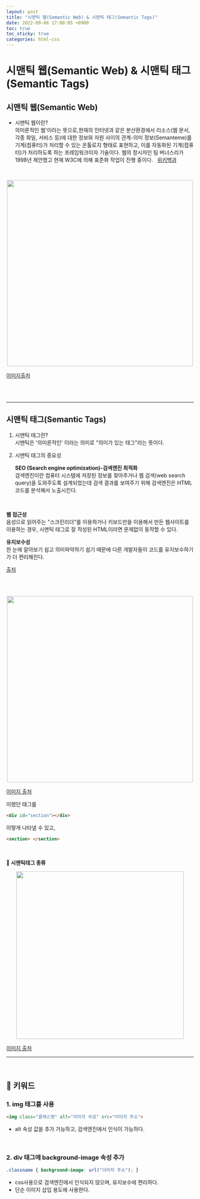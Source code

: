 ```yaml
---
layout: post
title: "시맨틱 웹(Semantic Web) & 시맨틱 태그(Semantic Tags)"
date: 2022-09-06 17:00:05 +0900
toc: true
toc_sticky: true
categories: html-css
---
```


# 시맨틱 웹(Semantic Web) & 시맨틱 태그(Semantic Tags)


## 시맨틱 웹(Semantic Web)
- 시맨틱 웹이란?<br>
    의미론적인 웹'이라는 뜻으로,현재의 인터넷과 같은 분산환경에서 리소스(웹 문서, 각종 화일, 서비스 등)에 대한 정보와 자원 사이의 관계-의미 정보(Semanteme)를 기계(컴퓨터)가 처리할 수 있는 온톨로지 형태로 표현하고, 이를 자동화된 기계(컴퓨터)가 처리하도록 하는 프레임워크이자 기술이다. 웹의 창시자인 팀 버너스리가 1998년 제안했고 현재 W3C에 의해 표준화 작업이 진행 중이다. &nbsp; [위키백과](https://ko.wikipedia.org/wiki/시맨틱_웹)

<br>

<p align="center">
<img width="500px" src="https://blog.jupiterflow.com/images/post_include/semantic_web/study/image-20210322093639671.png"> 
</p>

[이미지출처](https://blog.jupiterflow.com/2021/03/22/semantic_web/study/03/)


<br>
<br>
<hr>

## 시맨틱 태그(Semantic Tags)
1. 시맨틱 태그란?<br>
    시멘틱은 '의미론적인' 이라는 의미로 "의미가 있는 태그"라는 뜻이다.

2. 시맨틱 태그의 중요성<br>

   **SEO (Search engine optimization)-검색엔진 최적화**   
검색엔진이란 컴퓨터 시스템에 저장된 정보를 찾아주거나 웹 검색(web search query)을 도와주도록 설계되었는데 검색 결과를 보여주기 위해 검색엔진은 HTML 코드를 분석해서 노출시킨다.
<br>

   **웹 접근성**   
음성으로 읽어주는 "스크린리더"를 이용하거나 키보드만을 이용해서 만든 웹사이트를 이용하는 경우, 시맨틱 태그로 잘 작성된 HTML이라면 문제없이 동작할 수 있다.
<br>

   **유지보수성**   
한 눈에 알아보기 쉽고 의미파악하기 쉽기 때문에  다른 개발자들이 코드를 유지보수하기가 더 편리해진다.

[출처](https://velog.io/@remon/시맨틱-태그Semantic-Tag란)
<br>
<br>


<br>


<p align="center">
<img width="500px" src="https://velog.velcdn.com/images%2Fcecy-coding%2Fpost%2F70193099-d78d-4d3d-8731-ad65009d8d80%2Fsemantic%20tag.svg"> 
</p>

[이미지 출처](https://eunsukim.me/posts/understanding-semantic-html)


이랬던 태그를
```html
<div id="section"></div>
```

이렇게 나타낼 수 있고,
```html
<section> </section>
```
<br>

**📌 시멘틱태그 종류**
<p align="center">
<img height="450px" src="https://velog.velcdn.com/images/remon/post/965335a4-4672-482e-b7f8-9cc64d29ea86/image.png"> 
</p>

[이미지 출처](https://eunsukim.me/posts/understanding-semantic-html)


<hr>
<br>

## 🔑&nbsp;키워드 

### 1. img 태그를 사용    
```html
<img class="클래스명" alt="이미지 속성" src="이미지 주소">
```
- alt 속성 값을 추가 가능하고, 검색엔진에서 인식이 가능하다.

<br>

### 2. div 태그에 background-image 속성 추가
```css
.classname { background-image: url("이미지 주소"); }
```
- css사용으로 검색엔진에서 인식되지 않으며, 유지보수에 편리하다.
- 단순 이미지 삽입 용도에 사용한다.